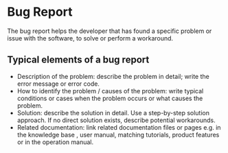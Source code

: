 # Bug Report

The bug report helps the developer that has found a specific problem or issue with the software, to solve or perform a workaround.

## Typical elements of a bug report

- Description of the problem: describe the problem in detail; write the error message or error code.
- How to identify the problem / causes of the problem: write typical conditions or cases when the problem occurs or what causes the problem.
- Solution: describe the solution in detail. Use a step-by-step solution approach. If no direct solution exists, describe potential workarounds.
- Related documentation: link related documentation files or pages e.g. in the knowledge base , user manual, matching tutorials, product features or in the operation manual.

